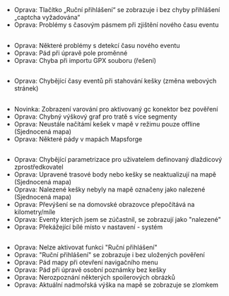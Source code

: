 ##
- Oprava: Tlačítko „Ruční přihlášení“ se zobrazuje i bez chyby přihlášení „captcha vyžadována“
- Oprava: Problémy s časovým pásmem při zjištění nového času eventu

##
- Oprava: Některé problémy s detekcí času nového eventu
- Oprava: Pád při úpravě pole proměnné
- Oprava: Chyba při importu GPX souboru (řešení)

##
- Oprava: Chybějící časy eventů při stahování kešky (změna webových stránek)

##
- Novinka: Zobrazení varování pro aktivovaný gc konektor bez pověření
- Oprava: Chybný výškový graf pro tratě s více segmenty
- Oprava: Neustále načítámí kešek v mapě v režimu pouze offline (Sjednocená mapa)
- Oprava: Některé pády v mapách Mapsforge

##
- Oprava: Chybějící parametrizace pro uživatelem definovaný dlaždicový zprostředkovatel
- Oprava: Upravené trasové body nebo kešky se neaktualizují na mapě (Sjednocená mapa)
- Oprava: Nalezené kešky nebyly na mapě označeny jako nalezené (Sjednocená mapa)
- Oprava: Převýšení se na domovské obrazovce přepočítává na kilometry/míle
- Oprava: Eventy kterých jsem se zúčastnil, se zobrazují jako "nalezené"
- Oprava: Překážející bílé místo v nastavení - systém

##
- Oprava: Nelze aktivovat funkci "Ruční přihlášení"
- Oprava: "Ruční přihlášení" se zobrazuje i bez uložených pověření
- Oprava: Pád mapy při otevření navigačního menu
- Oprava: Pád při úpravě osobní poznámky bez kešky
- Oprava: Nerozpoznání některých spoilerových obrázků
- Oprava: Aktuální nadmořská výška na mapě se zobrazuje se zlomkem
